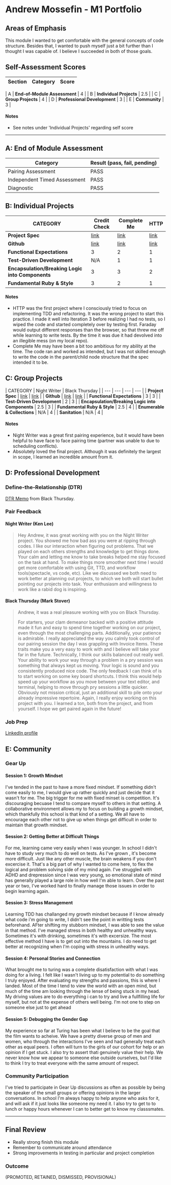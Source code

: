 # Andrew Mossefin - M1 Portfolio

## Areas of Emphasis

This module I wanted to get comfortable with the general concepts of code structure. Besides that, I wanted to push myself just a bit further than I thought I was capable of. I believe I succeeded in both of those goals.

## Self-Assessment Scores

| Section | Category | Score |
| --- | ----- | --- |

| A | **End-of-Module Assessment** | 4 |
| B | **Individual Projects** | 2.5 |
| C | **Group Projects** | 4 |
| D | **Professional Development** | 3 |
| E | **Community** | 3 |


#### Notes

*   See notes under 'Individual Projects' regarding self score

------------------------------------------------

## A: End of Module Assessment

| Category | Result (pass, fail, pending) |
| ----- | --- |
| Pairing Assessment | PASS |
| Independent Timed Assessment | PASS |
| Diagnostic | PASS |


## B: Individual Projects

| CATEGORY | Credit Check | Complete Me | HTTP |
| --- | --- | --- | --- |
| **Project Spec** | [link](http://backend.turing.io/module1/projects/credit_check) | [link](http://backend.turing.io/module1/projects/complete_me) | [link](http://backend.turing.io/module1/projects/http_yeah_you_know_me) |
| **Github** | [link](https://github.com/frustratedswede/Projects/blob/master/credit_check.rb) | [link](https://github.com/frustratedswede/Projects/blob/master/complete_me.rb) | [link](https://github.com/frustratedswede/http_yeah_you_know_me) |
| **Functional Expectations** | 3 | 2 | 1 |
| **Test-Driven Development** | N/A | 1 | 1 |
| **Encapsulation/Breaking Logic into Components** | 3 | 3 | 2 |
| **Fundamental Ruby & Style** | 3 | 2 | 1 |

#### Notes

*   HTTP was the first project where I consciously tried to focus on implementing TDD and refactoring. It was the wrong project to start this practice. I made it well into Iteration 3 before realizing I had no tests, so I wiped the code and started completely over by testing first. Faraday would output different responses than the browser, so that threw me off while learning to write tests. By the time it was due it had devolved into an illegible mess (on my local repo).
*   Complete Me may have been a bit too ambitious for my ability at the time. The code ran and worked as intended, but I was not skilled enough to write the code in the parent/child node structure that the spec intended it to be.


## C: Group Projects

| CATEGORY | Night Writer | Black Thursday |
| --- | --- | --- | --- |
| **Project Spec** | [link](http://backend.turing.io/module1/projects/night_writer) | [link](http://backend.turing.io/module1/projects/black_thursday) |
| **Github** | [link](https://github.com/frustratedswede/night_writer) | [link](https://github.com/stovermc/black_thursday) |
| **Functional Expectations** | 3 | 3 |
| **Test-Driven Development** | 2 | 3 |
| **Encapsulation/Breaking Logic into Components** | 2.5 | 3 |
| **Fundamental Ruby & Style** | 2.5 | 4 |
| **Enumerable & Collections** | N/A | 4 |
| **Sanitation** | N/A | 4 |

#### Notes

*   Night Writer was a great first pairing experience, but it would have been helpful to have face to face pairing time (partner was unable to due to scheduling conflicts).
*   Absolutely loved the final project. Although it was definitely the largest in scope, I learned an incredible amount from it.


## D: Professional Development

### Define-the-Relationship (DTR)

[DTR Memo](https://docs.google.com/document/d/1XKnfByzId1sPMEEGWohDPWINs_I_qj6hSDL0_GokA0k/edit?usp=sharing) from Black Thursday.

### Pair Feedback

####   Night Writer (Ken Lee)

>Hey Andrew, it was great working with you on the Night Writer project. You showed me how bad ass you were at ripping through codes. I like our interaction when figuring out problems. That we played on each others strengths and knowledge to get things done. Your calm and  letting me know to take breaks helped me stay focused on the task at hand. To make things more smoother next time I would get more comfortable with using Git, TTD, and workflow tools(spectacle, vs code, etc). Like we discussed we both need to work better at planning out projects, to which we both will start bullet pointing our projects into task. Your enthusiasm and willingness to work like a rabid dog is inspiring.

#### Black Thursday (Mark Stover)

>Andrew, it was a real pleasure working with you on Black Thursday. 
>
> For starters, your clam demeanor backed with a positive attitude made it fun and easy to spend time together working on our project, even through the most challenging parts. Additionally, your patience is admirable.  I really appreciated the way you calmly took control of our pairing session the day I was grappling with Invoice Items. These traits make you a very easy to work with and I believe will take your far in the future. Technically, I think our skills balanced out really well. Your ability to work your way through a problem in a pry session was something that always kept us moving. Your logic is sound and you consistently produced nice code. The only feedback I can think of is to start working on some key board shortcuts. I think this would help speed up your workflow as you move between your text editor, and terminal, helping to move through pry sessions a little quicker. Obviously not mission critical, just an additional skill to pile onto your already impressive repertoire. Again, I really enjoy working on this project with you. I learned a ton, both from the project, and from yourself. I hope we get paired again in the future!


### Job Prep

[LinkedIn profile](https://www.linkedin.com/in/andrewmossefin/)


## E: Community

### Gear Up

#### Session 1: Growth Mindset
I've tended in the past to have a more fixed mindset. If something didn't come easily to me, I would give up rather quickly and just decide that it wasn't for me. The big trigger for me with fixed minset is competition. It's discouraging becuase I tend to compare myself to others in that setting. A collaborative environment allows my to focus on building a growth mindset, which thankfully this school is that kind of a setting. We all have to encourage each other not to give up when things get difficult in order to maintain that growth mindset.

#### Session 2: Getting Better at Difficult Things
For me, learning came very easily when I was younger. In school I didn't have to study very much to do well on tests. As I've grown , it's become more difficult. Just like any other muscle, the brain weakens if you don't excercise it. That's a big part of why I wanted to come here, to flex the logical and problem solving side of my mind again. I've struggled with ADHD and drepression since I was very young, so emotional state of mind has generally played a large role in how well I'm able to learn. Over the past year or two, I've worked hard to finally manage those issues in order to begin learning again.

#### Session 3: Stress Management
Learning TDD has challanged my growth mindset because if I know already what code i'm going to write, I didn't see the point in writting tests beforehand. AFter shifting my stubborn mindset, I was able to see the value in that method. I've managed stress in both healthy and unhealthy ways. Sometimes it's with drinking, sometimes it's with excersize. The most effective method I have is to get out into the mountains. I do need to get better at recognizing when I'm coping with stress in unhealthy ways.

#### Session 4: Personal Stories and Connection
What brought me to turing was a complete disatisfaction with what I was doing for a living. I felt like I wasn't living up to my potential to do something I truly enjoyed. After evaluating my strengths and passions, this is where I landed.
Most of the time I tend to view the world with an open mind, but much of the time am looking through the lense of being stuck in my head.
My driving values are to do everything i can to try and live a fullfilling life for myself, but not at the expense of others well being. I'm not one to step on someone else just to get ahead 

#### Session 5: Debugging the Gender Gap
My experience so far at Turing has been what I believe to be the goal that the film wants to acheive. We have a pretty diverse group of men and women, who through the interactions I've seen and had generally treat each other as equal peers. I often will turn to the girls of our cohort for help or an opinion if I get stuck. I also try to assert thati genuinely value their help. We never know how we appear to someone else outside ourselves, but I'd like to think I try to treat everyone with the same amount of respect. 

### Community Participation
I've tried to participate in Gear Up discussions as often as possible by being the speaker of the small groups or offering opinions in the larger conversations. In school I'm always happy to help anyone who asks for it, and will ask if it just looks like someone my need it. I also try to get to to lunch or happy hours whenever I can to better get to know my classsmates.

-------------------------------------------------------------

## Final Review

*   Really strong finish this module
*   Remember to communicate around attendance
*   Strong improvements in testing in particular and project completion

### Outcome


(PROMOTED, RETAINED, DISMISSED, PROVISIONAL)


